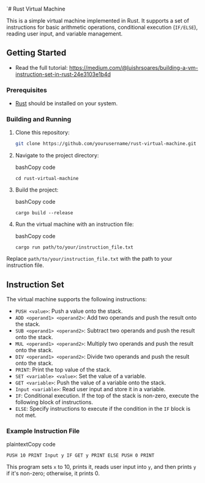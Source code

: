 `# Rust Virtual Machine

This is a simple virtual machine implemented in Rust. It supports a set of instructions for basic arithmetic operations, conditional execution (`IF/ELSE`), reading user input, and variable management.

## Getting Started

- Read the full tutorial: https://medium.com/@luishrsoares/building-a-vm-instruction-set-in-rust-24e3103e1b4d

### Prerequisites

- [Rust](https://www.rust-lang.org/) should be installed on your system.

### Building and Running

1. Clone this repository:

   ```bash
   git clone https://github.com/yourusername/rust-virtual-machine.git `

2.  Navigate to the project directory:

    bashCopy code

    `cd rust-virtual-machine`

3.  Build the project:

    bashCopy code

    `cargo build --release`

4.  Run the virtual machine with an instruction file:

    bashCopy code

    `cargo run path/to/your/instruction_file.txt`

Replace `path/to/your/instruction_file.txt` with the path to your instruction file.

Instruction Set
---------------

The virtual machine supports the following instructions:

-   `PUSH <value>`: Push a value onto the stack.
-   `ADD <operand1> <operand2>`: Add two operands and push the result onto the stack.
-   `SUB <operand1> <operand2>`: Subtract two operands and push the result onto the stack.
-   `MUL <operand1> <operand2>`: Multiply two operands and push the result onto the stack.
-   `DIV <operand1> <operand2>`: Divide two operands and push the result onto the stack.
-   `PRINT`: Print the top value of the stack.
-   `SET <variable> <value>`: Set the value of a variable.
-   `GET <variable>`: Push the value of a variable onto the stack.
-   `Input <variable>`: Read user input and store it in a variable.
-   `IF`: Conditional execution. If the top of the stack is non-zero, execute the following block of instructions.
-   `ELSE`: Specify instructions to execute if the condition in the `IF` block is not met.

### Example Instruction File

plaintextCopy code

`PUSH 10
PRINT
Input y
IF
    GET y
    PRINT
ELSE
    PUSH 0
    PRINT`

This program sets `x` to 10, prints it, reads user input into `y`, and then prints `y` if it's non-zero; otherwise, it prints 0.
